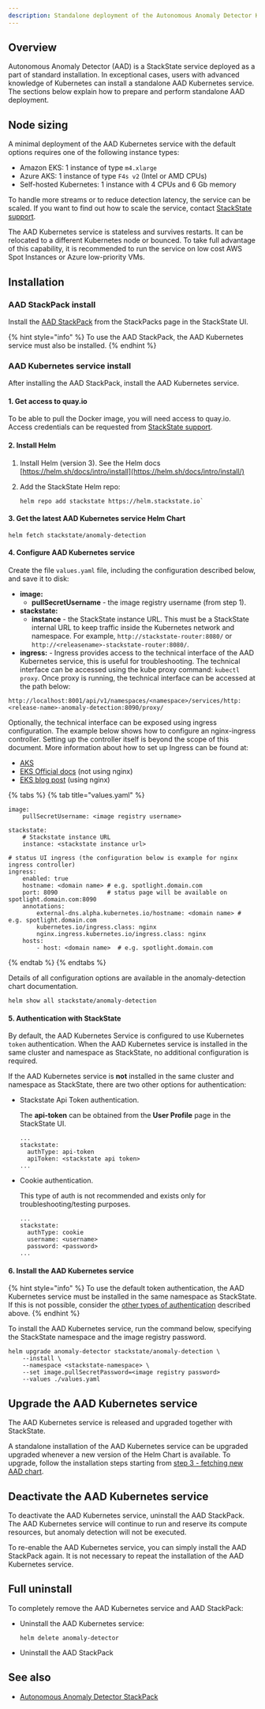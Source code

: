 ```yaml
---
description: Standalone deployment of the Autonomous Anomaly Detector Kubernetes service
---
```


## Overview

Autonomous Anomaly Detector (AAD) is a StackState service deployed as a part of standard installation. In exceptional cases, users with advanced knowledge of Kubernetes can install a standalone AAD Kubernetes service. The sections below explain how to prepare and perform standalone AAD deployment.

## Node sizing

A minimal deployment of the AAD Kubernetes service with the default options requires one of the following instance types:

* Amazon EKS: 1 instance of type `m4.xlarge`
* Azure AKS: 1 instance of type `F4s v2` \(Intel or AMD CPUs\)
* Self-hosted Kubernetes: 1 instance with 4 CPUs and 6 Gb memory

To handle more streams or to reduce detection latency, the service can be scaled. If you want to find out how to scale the service, contact [StackState support](https://support.stackstate.com/hc/en-us).

The AAD Kubernetes service is stateless and survives restarts. It can be relocated to a different Kubernetes node or bounced. To take full advantage of this capability, it is recommended to run the service on low cost AWS Spot Instances or Azure low-priority VMs.

## Installation

### AAD StackPack install

Install the [AAD StackPack](/stackpacks/add-ons/aad.md) from the StackPacks page in the StackState UI.

{% hint style="info" %}
To use the AAD StackPack, the AAD Kubernetes service must also be installed.
{% endhint %}

### AAD Kubernetes service install

After installing the AAD StackPack, install the AAD Kubernetes service.

#### 1. Get access to quay.io

To be able to pull the Docker image, you will need access to quay.io. Access credentials can be requested from [StackState support](https://support.stackstate.com/hc/en-us).

#### 2. Install Helm

1. Install Helm \(version 3\). See the Helm docs [https://helm.sh/docs/intro/install](https://helm.sh/docs/intro/install/)
2. Add the StackState Helm repo:

    ```text
    helm repo add stackstate https://helm.stackstate.io`
    ```

#### 3. Get the latest AAD Kubernetes service Helm Chart

```text
helm fetch stackstate/anomaly-detection
```

#### 4. Configure AAD Kubernetes service

Create the file `values.yaml` file, including the configuration described below, and save it to disk:

* **image:**
  * **pullSecretUsername** - the image registry username \(from step 1\).
* **stackstate:**
  * **instance** - the StackState instance URL. This must be a StackState internal URL to keep traffic inside the Kubernetes network and namespace. For example, `http://stackstate-router:8080/` or `http://<releasename>-stackstate-router:8080/`.
* **ingress:** - Ingress provides access to the technical interface of the AAD Kubernetes service, this is useful for troubleshooting. The technical interface can be accessed using the kube proxy command: `kubectl proxy`. Once proxy is running, the technical interface can be accessed at the path below:

```text
http://localhost:8001/api/v1/namespaces/<namespace>/services/http:<release-name>-anomaly-detection:8090/proxy/
```

Optionally, the technical interface can be exposed using ingress configuration. The example below shows how to configure an nginx-ingress controller. Setting up the controller itself is beyond the scope of this document. More information about how to set up Ingress can be found at:
  * [AKS](https://docs.microsoft.com/en-us/azure/aks/ingress-tls)
  * [EKS Official docs](https://docs.aws.amazon.com/eks/latest/userguide/alb-ingress.html) \(not using nginx\)
  * [EKS blog post](https://aws.amazon.com/blogs/opensource/network-load-balancer-nginx-ingress-controller-eks/) \(using nginx\)

{% tabs %}
{% tab title="values.yaml" %}
```text
image:
    pullSecretUsername: <image registry username>

stackstate:
    # Stackstate instance URL
    instance: <stackstate instance url>

# status UI ingress (the configuration below is example for nginx ingress controller)
ingress:
    enabled: true
    hostname: <domain name> # e.g. spotlight.domain.com
    port: 8090              # status page will be available on spotlight.domain.com:8090
    annotations:        
        external-dns.alpha.kubernetes.io/hostname: <domain name> # e.g. spotlight.domain.com
        kubernetes.io/ingress.class: nginx
        nginx.ingress.kubernetes.io/ingress.class: nginx
    hosts:
        - host: <domain name>  # e.g. spotlight.domain.com
```
{% endtab %}
{% endtabs %}

Details of all configuration options are available in the anomaly-detection chart documentation.

```text
helm show all stackstate/anomaly-detection
```

#### 5. Authentication with StackState

By default, the AAD Kubernetes Service is configured to use Kubernetes `token` authentication. When the AAD Kubernetes service is installed in the same cluster and namespace as StackState, no additional configuration is required. 

If the AAD Kubernetes service is **not** installed in the same cluster and namespace as StackState, there are two other options for authentication:

* Stackstate Api Token authentication.
    
    The **api-token** can be obtained from the **User Profile** page in the StackState UI.
    ```
    ...
    stackstate:
      authType: api-token
      apiToken: <stackstate api token>
    ...
    ```
  
* Cookie authentication. 

    This type of auth is not recommended and exists only for troubleshooting/testing purposes.
    ```
    ...
    stackstate:
      authType: cookie
      username: <username>
      password: <password>
    ...
    ```

#### 6. Install the AAD Kubernetes service

{% hint style="info" %}
To use the default token authentication, the AAD Kubernetes service must be installed in the same namespace as StackState. If this is not possible, consider the [other types of authentication](#5-authentication-with-stackstate) described above.
{% endhint %}

To install the AAD Kubernetes service, run the command below, specifying the StackState namespace and the image registry password. 

```text
helm upgrade anomaly-detector stackstate/anomaly-detection \
    --install \
    --namespace <stackstate-namespace> \
    --set image.pullSecretPassword=<image registry password>
    --values ./values.yaml
```

## Upgrade the AAD Kubernetes service

The AAD Kubernetes service is released and upgraded together with StackState. 

A standalone installation of the AAD Kubernetes service can be upgraded upgraded whenever a new version of the Helm Chart is available. To upgrade, follow the installation steps starting from [step 3 - fetching new AAD chart](#3-get-the-latest-aad-kubernetes-service-helm-chart).

## Deactivate the AAD Kubernetes service

To deactivate the AAD Kubernetes service, uninstall the AAD StackPack. The AAD Kubernetes service will continue to run and reserve its compute resources, but anomaly detection will not be executed.

To re-enable the AAD Kubernetes service, you can simply install the AAD StackPack again. It is not necessary to repeat the installation of the AAD Kubernetes service.

## Full uninstall

To completely remove the AAD Kubernetes service and AAD StackPack:

* Uninstall the AAD Kubernetes service:

  ```text
  helm delete anomaly-detector
  ```

* Uninstall the AAD StackPack

## See also

* [Autonomous Anomaly Detector StackPack](/stackpacks/add-ons/aad.md) 